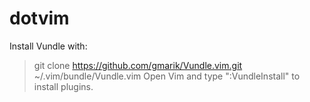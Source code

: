 dotvim
======
Install Vundle with:
> git clone https://github.com/gmarik/Vundle.vim.git ~/.vim/bundle/Vundle.vim
Open Vim and type ":VundleInstall" to install plugins.
